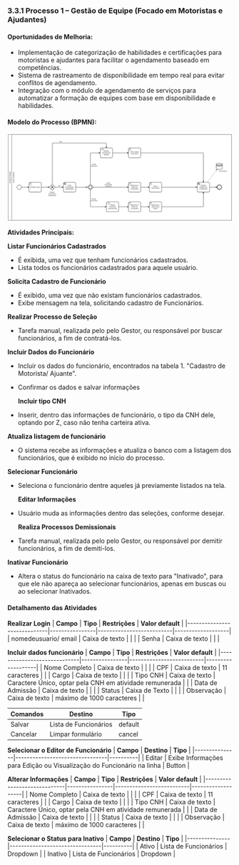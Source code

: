 ### 3.3.1 Processo 1 – Gestão de Equipe (Focado em Motoristas e Ajudantes)

#### Oportunidades de Melhoria:
- Implementação de categorização de habilidades e certificações para motoristas e ajudantes para facilitar o agendamento baseado em competências.
- Sistema de rastreamento de disponibilidade em tempo real para evitar conflitos de agendamento.
- Integração com o módulo de agendamento de serviços para automatizar a formação de equipes com base em disponibilidade e habilidades.

#### Modelo do Processo (BPMN):
![Modelo BPMN do Processo 1](../images/processo_1.svg "Modelo BPMN do Processo 1.")


**Atividades Principais:**

**Listar Funcionários Cadastrados**
- É exibida, uma vez que tenham funcionários cadastrados.
- Lista todos os funcionários cadastrados para aquele usuário.

**Solicita Cadastro de Funcionário**
- É exibido, uma vez que não existam funcionários cadastrados.
- Exibe mensagem na tela, solicitando cadastro de Funcionários.

**Realizar Processo de Seleção**
- Tarefa manual, realizada pelo pelo Gestor, ou responsável por buscar funcionários, a fim de contratá-los.

**Incluir Dados do Funcionário**
- Incluir os dados do funcionário, encontrados na tabela 1. "Cadastro de Motorista/ Ajuante".
- Confirmar os dados e salvar informações

  **Incluir tipo CNH**
- Inserir, dentro das informações de funcionário, o tipo da CNH dele, optando por Z, caso não tenha carteira ativa. 

**Atualiza listagem de funcionário**
- O sistema recebe as informações e atualiza o banco com  a listagem dos funcionários, que é exibido no inicio do processo.

**Selecionar Funcionário**
- Seleciona o funcionário dentre aqueles já previamente listados na tela.

  **Editar Informações**
- Usuário muda as informações dentro das seleções, conforme desejar.

  **Realiza Processos Demissionais**
- Tarefa manual, realizada pelo pelo Gestor, ou responsável por demitir funcionários, a fim de demití-los.

**Inativar Funcionário**
- Altera o status do funcionário na caixa de texto para "Inativado", para que ele não apareça ao selecionar funcionários, apenas em buscas ou ao selecionar Inativados.

#### Detalhamento das Atividades

**Realizar Login**
| **Campo**                   | **Tipo**       | **Restrições**           | **Valor default** |
|-----------------------------|----------------|--------------------------|-------------------|
| nomedeusuario/ email              | Caixa de texto |                          |                   |
| Senha              | Caixa de texto |                          |                   |

 **Incluir dados funcionário** 
| **Campo**                   | **Tipo**       | **Restrições**           | **Valor default** |
|-----------------------------|----------------|--------------------------|-------------------|
| Nome Completo               | Caixa de texto |                          |                   |
| CPF                         | Caixa de texto | 11 caracteres        |                   |
| Cargo                       | Caixa de texto  |       |                   |
| Tipo CNH  | Caixa de texto  | Caractere Único, optar pela CNH em atividade remunerada  |     |
| Data de Admissão            | Caixa de texto         |                          |         |
| Status                      | Caixa de Texto  |   |         |
| Observação                  | Caixa de texto | máximo de 1000 caracteres	 |                   |

| **Comandos**  | **Destino**                    | **Tipo** |
|---------------|--------------------------------|----------|
| Salvar        | Lista de Funcionários | default  |
| Cancelar      | Limpar formulário             | cancel   |

  **Selecionar o Editor de Funcionário**
| **Campo**  | **Destino**                    | **Tipo** |
|---------------|--------------------------------|----------|
| Editar        | Exibe Informações para Edição ou Visualização do Funcionário na linha  | Button  |

  **Alterar Informações** 
| **Campo**                   | **Tipo**       | **Restrições**           | **Valor default** |
|-----------------------------|----------------|--------------------------|-------------------|
| Nome Completo               | Caixa de texto |                          |                   |
| CPF                         | Caixa de texto | 11 caracteres        |                   |
| Cargo                       | Caixa de texto  |       |                   |
| Tipo CNH  | Caixa de texto  | Caractere Único, optar pela CNH em atividade remunerada  |     |
| Data de Admissão            | Caixa de texto         |                          |         |
| Status                      | Caixa de texto  |   |         |
| Observação                  | Caixa de texto | máximo de 1000 caracteres	 |                   |

**Selecionar o Status para Inativo**
| **Campo**  | **Destino**   | **Tipo** |
|---------------|--------------------------------|----------|
| Ativo       | Lista de Funcionários  | Dropdown  |
| Inativo       | Lista de Funcionários  | Dropdown  |
